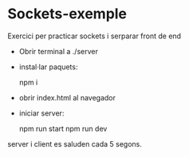 # Sockets-exemple
Exercici per practicar sockets i serparar front de end

- Obrir terminal a ./server

- instal·lar paquets:

    npm i

- obrir index.html al navegador

- iniciar server:

    npm run start
    npm run dev

server i client es saluden cada 5 segons.

